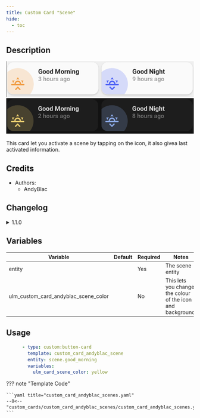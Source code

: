 ```yaml
---
title: Custom Card "Scene"
hide:
  - toc
---
```

<!-- markdownlint-disable MD046 -->

## Description

![example-image-light](../../assets/img/custom_card_andyblac_scene/custom_card_andyblac_scene_light.png)
![example-image-dark](../../assets/img/custom_card_andyblac_scene/custom_card_andyblac_scene_dark.png)

This card let you activate a scene by tapping on the icon, it also givea last activated information.

## Credits

- Authors:
    - AndyBlac

## Changelog

<details>
<summary>1.1.0</summary>
Initial release
<summary>1.2.0</summary>
Add ability to have actions on the icon and the card.
<summary>1.3.0</summary>
Fix card info text layout, and add unavailable indicator.
</details>

## Variables

| Variable | Default | Required         | Notes             |
|----------|---------|------------------|-------------------|
| entity   |         | Yes              | The scene entity  |
| ulm_custom_card_andyblac_scene_color |  | No | This lets you change the colour of the icon and background. |

## Usage

```yaml
      - type: custom:button-card
        template: custom_card_andyblac_scene
        entity: scene.good_morning
        variables:
          ulm_card_scene_color: yellow
```

??? note "Template Code"

    ```yaml title="custom_card_andyblac_scenes.yaml"
    --8<-- "custom_cards/custom_card_andyblac_scenes/custom_card_andyblac_scenes.yaml"
    ```
